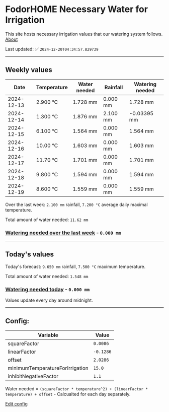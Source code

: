 # FodorHOME Necessary Water for Irrigation

This site hosts necessary irrigation values that our watering system follows. [About](https://github.com/redyau/irrigation)

Last updated: ✅ `2024-12-20T04:34:57.829739`

---

## Weekly values

| Date | Temperature | Water needed | Rainfall | Watering needed |
|-----|-----|-----|-----|-----|
| 2024-12-13 | 2.900 °C | 1.728 mm | 0.000 mm | 1.728 mm |
| 2024-12-14 | 1.300 °C | 1.876 mm | 2.100 mm | -0.03395 mm |
| 2024-12-15 | 6.100 °C | 1.564 mm | 0.000 mm | 1.564 mm |
| 2024-12-16 | 10.00 °C | 1.603 mm | 0.000 mm | 1.603 mm |
| 2024-12-17 | 11.70 °C | 1.701 mm | 0.000 mm | 1.701 mm |
| 2024-12-18 | 9.800 °C | 1.594 mm | 0.000 mm | 1.594 mm |
| 2024-12-19 | 8.600 °C | 1.559 mm | 0.000 mm | 1.559 mm |


Over the last week: `2.100 mm` rainfall, `7.200 °C` average daily maximal temperature.

Total amount of water needed: `11.62 mm`

### [Watering needed over the last week](lastweek.txt) - `0.000 mm`

---

## Today's values

Today's forecast: `9.650 mm` rainfall, `7.500 °C` maximum temperature.

Total amount of water needed: `1.548 mm`

### [Watering needed today](today.txt) - `0.000 mm`

Values update every day around midnight.

---

## Config:

| Variable | Value |
|-----|-----|
| squareFactor | `0.0086` |
| linearFactor | `-0.1286` |
| offset | `2.0286` |
| minimumTemperatureForIrrigation | `15.0` |
| inhibitNegativeFactor | `1.1` |

Water needed = `(squareFactor * temperature^2) + (linearFactor * temperature) + offset` - Calcualted for each day separately.

[Edit config](https://github.com/RedyAu/irrigation/edit/main/config.json)
